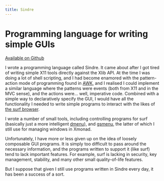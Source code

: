 ```yaml
---
title: Sindre
---
```


Programming language for writing simple GUIs
===
[Available on Github](https://github.com/Athas/Sindre)

I wrote a programming language called Sindre.  It came about after I
got tired of writing simple X11 tools directly against the Xlib API.
At the time I was doing a lot of shell scripting, and I had become
enamored with the pattern-action mode of programming found in
[AWK](http://en.wikipedia.org/wiki/AWK), and I realised I could
implement a similar language where the patterns were events (both from
X11 and in the MVC sense), and the actions were... well, imperative
code.  Combined with a simple way to declaratively specify the GUI, I
would have all the functionality I needed to write simple programs to
interact with the likes of [the surf
browser](http://surf.suckless.org).

I wrote a number of small tools, including controlling programs for
surf (basically just a more intelligent
[dmenu](http://tools.suckless.org/dmenu)), and
[gsmenu](/projects/gsmenu), the latter of which I still use for
managing windows in Xmonad.

Unfortunately, I have more or less given up on the idea of loosely
composable GUI programs.  It is simply too difficult to pass around
the necessary information, and the programs written to support it
(like surf) tend to lack important features.  For example, surf is
lacking in security, key management, stability, and many other small
quality-of-life features.

But I suppose that given I still use programs written in Sindre every
day, it has been a success of a sort.
